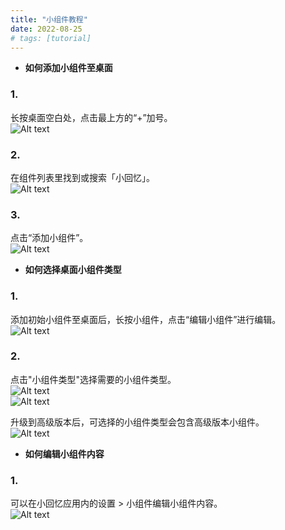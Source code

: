 ```yaml
---
title: "小组件教程"
date: 2022-08-25
# tags: [tutorial]
---
```


- **如何添加小组件至桌面**

### 1.
长按桌面空白处，点击最上方的“+”加号。\
![Alt text](/images/tutorial_zhhans_1.jpg?raw=true "Optional Title")

### 2.
在组件列表里找到或搜索「小回忆」。\
![Alt text](/images/tutorial_zhhans_2.jpg?raw=true "Optional Title")

### 3.
点击“添加小组件”。\
![Alt text](/images/tutorial_zhhans_3.jpg?raw=true "Optional Title")


- **如何选择桌面小组件类型**

### 1. 
添加初始小组件至桌面后，长按小组件，点击“编辑小组件”进行编辑。\
![Alt text](/images/tutorial_zhhans_4.jpg?raw=true "Optional Title")

### 2.
点击"小组件类型"选择需要的小组件类型。\
![Alt text](/images/tutorial_zhhans_5.jpg?raw=true "Optional Title")
\
![Alt text](/images/tutorial_zhhans_5_1.jpg?raw=true "Optional Title")

升级到高级版本后，可选择的小组件类型会包含高级版本小组件。 \
![Alt text](/images/tutorial_zhhans_5_2.jpg?raw=true "Optional Title")


- **如何编辑小组件内容**

### 1.
可以在小回忆应用内的设置 > 小组件编辑小组件内容。\
![Alt text](/images/tutorial_zhhans_6.jpg?raw=true "Optional Title")
